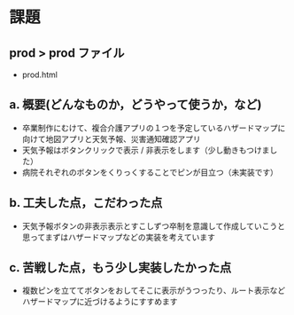 # 課題

## prod > prod ファイル

- prod.html

## a. 概要(どんなものか，どうやって使うか，など)

- 卒業制作にむけて、複合介護アプリの１つを予定しているハザードマップに向けて地図アプリと天気予報、災害通知確認アプリ
- 天気予報はボタンクリックで表示 / 非表示をします（少し動きもつけました）
- 病院それぞれのボタンをくりっくすることでピンが目立つ（未実装です）


## b. 工夫した点，こだわった点

- 天気予報ボタンの非表示表示とすこしずつ卒制を意識して作成していこうと思ってまずはハザードマップなどの実装を考えています

## c. 苦戦した点，もう少し実装したかった点

- 複数ピンを立ててボタンをおしてそこに表示がうつったり、ルート表示などハザードマップに近づけるようにすすめます
